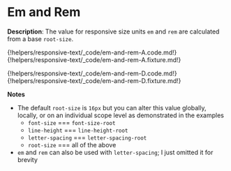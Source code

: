 # Em and Rem

__Description__: The value for responsive size units `em` and `rem` are calculated from a base `root-size`.

{!helpers/responsive-text/_code/em-and-rem-A.code.md!}
{!helpers/responsive-text/_code/em-and-rem-A.fixture.md!}

{!helpers/responsive-text/_code/em-and-rem-D.code.md!}
{!helpers/responsive-text/_code/em-and-rem-D.fixture.md!}

__Notes__

+ The default `root-size` is `16px` but you can alter this value globally, locally, or on an individual scope level as demonstrated in the examples
    * `font-size` <span data-nbsp="43"></span>  === <span data-nbsp="3"></span> `font-size-root`
    * `line-height` <span data-nbsp="27"></span> === <span data-nbsp="3"></span> `line-height-root`
    * `letter-spacing` <span data-nbsp="3"></span> === <span data-nbsp="3"></span> `letter-spacing-root`
    * `root-size` <span data-nbsp="43"></span> === <span data-nbsp="3"></span> all of the above
+ `em` and `rem` can also be used with `letter-spacing`; I just omitted it for brevity

<div class="cf"></div>
<div class="end"></div>

